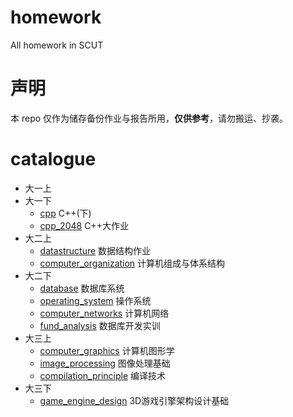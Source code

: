 # homework

All homework in SCUT

# 声明

本 repo 仅作为储存备份作业与报告所用，**仅供参考**，请勿搬运、抄袭。

# catalogue

-   大一上
-   大一下
    -   [cpp](./cpp) C++(下)
    -   [cpp_2048](./cpp_2048/) C++大作业
-   大二上
    -   [datastructure](./datastructure/) 数据结构作业
    -   [computer_organization](./computer_organization/) 计算机组成与体系结构
-   大二下
    -   [database](./database/) 数据库系统
    -   [operating_system](./operating_system/) 操作系统
    -   [computer_networks](./computer_networks/) 计算机网络
    -   [fund_analysis](https://github.com/Simon-Chenzw/fund_analysis) 数据库开发实训
-   大三上
    -   [computer_graphics](./computer_graphics) 计算机图形学
    -   [image_processing](./image_processing) 图像处理基础
    -   [compilation_principle](./compilation_principle) 编译技术
-   大三下
    -   [game_engine_design](./game_engine_design) 3D游戏引擎架构设计基础
